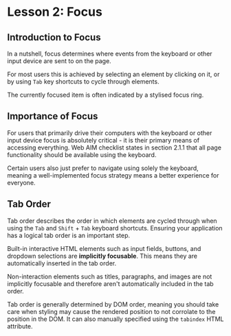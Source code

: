 # Lesson 2: Focus

## Introduction to Focus
In a nutshell, focus determines where events from the keyboard or other input device are sent to on the page.

For most users this is achieved by selecting an element by clicking on it, or by using `Tab` key shortcuts  to cycle through elements.

The currently focused item is often indicated by a stylised focus ring.

## Importance of Focus

For users that primarily drive their computers with the keyboard or other input device focus is absolutely critical - it is their primary means of accessing everything. Web AIM checklist states in section 2.1.1 that all page functionality should be available using the keyboard.

Certain users also just prefer to navigate using solely the keyboard, meaning a well-implemented focus strategy means a better experience for everyone.

## Tab Order

Tab order describes the order in which elements are cycled through when using the `Tab` and `Shift` + `Tab` keyboard shortcuts. Ensuring your application has a logical tab order is an important step.

Built-in interactive HTML elements such as input fields, buttons, and dropdown selections are **implicitly focusable**. This means they are automatically inserted in the tab order.

Non-interaction elements such as titles, paragraphs, and images are not implicitly focusable and therefore aren't automatically included in the tab order.

Tab order is generally determined by DOM order, meaning you should take care when styling may cause the rendered position to not corrolate to the position in the DOM. It can also manually specified using the `tabindex` HTML attribute.
